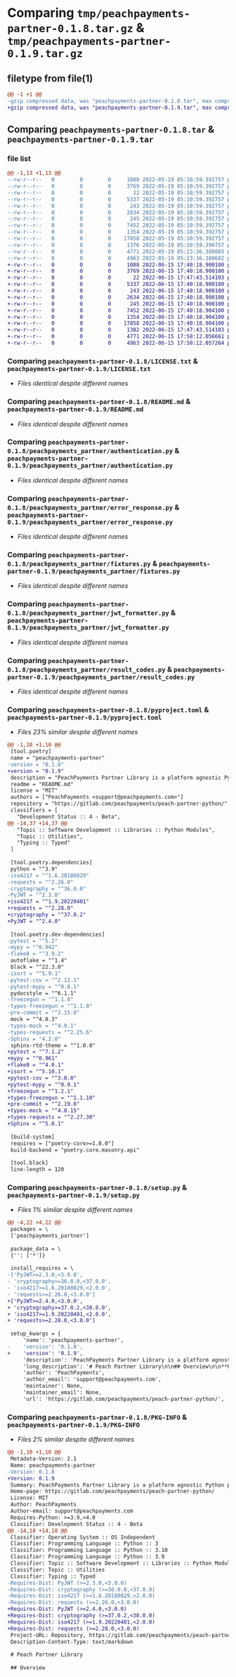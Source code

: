 # Comparing `tmp/peachpayments-partner-0.1.8.tar.gz` & `tmp/peachpayments-partner-0.1.9.tar.gz`

## filetype from file(1)

```diff
@@ -1 +1 @@
-gzip compressed data, was "peachpayments-partner-0.1.8.tar", max compression
+gzip compressed data, was "peachpayments-partner-0.1.9.tar", max compression
```

## Comparing `peachpayments-partner-0.1.8.tar` & `peachpayments-partner-0.1.9.tar`

### file list

```diff
@@ -1,13 +1,13 @@
--rw-r--r--   0        0        0     1088 2022-05-19 05:10:59.392757 peachpayments-partner-0.1.8/LICENSE.txt
--rw-r--r--   0        0        0     3769 2022-05-19 05:10:59.392757 peachpayments-partner-0.1.8/README.md
--rw-r--r--   0        0        0       22 2022-05-19 05:10:59.392757 peachpayments-partner-0.1.8/peachpayments_partner/__init__.py
--rw-r--r--   0        0        0     5337 2022-05-19 05:10:59.392757 peachpayments-partner-0.1.8/peachpayments_partner/authentication.py
--rw-r--r--   0        0        0      243 2022-05-19 05:10:59.392757 peachpayments-partner-0.1.8/peachpayments_partner/config.py
--rw-r--r--   0        0        0     2634 2022-05-19 05:10:59.392757 peachpayments-partner-0.1.8/peachpayments_partner/error_response.py
--rw-r--r--   0        0        0      245 2022-05-19 05:10:59.392757 peachpayments-partner-0.1.8/peachpayments_partner/exceptions.py
--rw-r--r--   0        0        0     7452 2022-05-19 05:10:59.392757 peachpayments-partner-0.1.8/peachpayments_partner/fixtures.py
--rw-r--r--   0        0        0     1354 2022-05-19 05:10:59.392757 peachpayments-partner-0.1.8/peachpayments_partner/jwt_formatter.py
--rw-r--r--   0        0        0    17858 2022-05-19 05:10:59.392757 peachpayments-partner-0.1.8/peachpayments_partner/result_codes.py
--rw-r--r--   0        0        0     1376 2022-05-19 05:10:59.396757 peachpayments-partner-0.1.8/pyproject.toml
--rw-r--r--   0        0        0     4771 2022-05-19 05:23:36.380003 peachpayments-partner-0.1.8/setup.py
--rw-r--r--   0        0        0     4963 2022-05-19 05:23:36.380682 peachpayments-partner-0.1.8/PKG-INFO
+-rw-r--r--   0        0        0     1088 2022-06-15 17:40:18.900100 peachpayments-partner-0.1.9/LICENSE.txt
+-rw-r--r--   0        0        0     3769 2022-06-15 17:40:18.900100 peachpayments-partner-0.1.9/README.md
+-rw-r--r--   0        0        0       22 2022-06-15 17:47:43.514103 peachpayments-partner-0.1.9/peachpayments_partner/__init__.py
+-rw-r--r--   0        0        0     5337 2022-06-15 17:40:18.900100 peachpayments-partner-0.1.9/peachpayments_partner/authentication.py
+-rw-r--r--   0        0        0      243 2022-06-15 17:40:18.900100 peachpayments-partner-0.1.9/peachpayments_partner/config.py
+-rw-r--r--   0        0        0     2634 2022-06-15 17:40:18.900100 peachpayments-partner-0.1.9/peachpayments_partner/error_response.py
+-rw-r--r--   0        0        0      245 2022-06-15 17:40:18.900100 peachpayments-partner-0.1.9/peachpayments_partner/exceptions.py
+-rw-r--r--   0        0        0     7452 2022-06-15 17:40:18.904100 peachpayments-partner-0.1.9/peachpayments_partner/fixtures.py
+-rw-r--r--   0        0        0     1354 2022-06-15 17:40:18.904100 peachpayments-partner-0.1.9/peachpayments_partner/jwt_formatter.py
+-rw-r--r--   0        0        0    17858 2022-06-15 17:40:18.904100 peachpayments-partner-0.1.9/peachpayments_partner/result_codes.py
+-rw-r--r--   0        0        0     1382 2022-06-15 17:47:43.514103 peachpayments-partner-0.1.9/pyproject.toml
+-rw-r--r--   0        0        0     4771 2022-06-15 17:58:12.056661 peachpayments-partner-0.1.9/setup.py
+-rw-r--r--   0        0        0     4963 2022-06-15 17:58:12.057264 peachpayments-partner-0.1.9/PKG-INFO
```

### Comparing `peachpayments-partner-0.1.8/LICENSE.txt` & `peachpayments-partner-0.1.9/LICENSE.txt`

 * *Files identical despite different names*

### Comparing `peachpayments-partner-0.1.8/README.md` & `peachpayments-partner-0.1.9/README.md`

 * *Files identical despite different names*

### Comparing `peachpayments-partner-0.1.8/peachpayments_partner/authentication.py` & `peachpayments-partner-0.1.9/peachpayments_partner/authentication.py`

 * *Files identical despite different names*

### Comparing `peachpayments-partner-0.1.8/peachpayments_partner/error_response.py` & `peachpayments-partner-0.1.9/peachpayments_partner/error_response.py`

 * *Files identical despite different names*

### Comparing `peachpayments-partner-0.1.8/peachpayments_partner/fixtures.py` & `peachpayments-partner-0.1.9/peachpayments_partner/fixtures.py`

 * *Files identical despite different names*

### Comparing `peachpayments-partner-0.1.8/peachpayments_partner/jwt_formatter.py` & `peachpayments-partner-0.1.9/peachpayments_partner/jwt_formatter.py`

 * *Files identical despite different names*

### Comparing `peachpayments-partner-0.1.8/peachpayments_partner/result_codes.py` & `peachpayments-partner-0.1.9/peachpayments_partner/result_codes.py`

 * *Files identical despite different names*

### Comparing `peachpayments-partner-0.1.8/pyproject.toml` & `peachpayments-partner-0.1.9/pyproject.toml`

 * *Files 23% similar despite different names*

```diff
@@ -1,10 +1,10 @@
 [tool.poetry]
 name = "peachpayments-partner"
-version = "0.1.8"
+version = "0.1.9"
 description = "PeachPayments Partner Library is a platform agnostic Python package to help integrating PeachPayments with their partners."
 readme = "README.md"
 license = "MIT"
 authors = ["PeachPayments <support@peachpayments.com>"]
 repository = "https://gitlab.com/peachpayments/peach-partner-python/"
 classifiers = [
   "Development Status :: 4 - Beta",
@@ -14,37 +14,37 @@
   "Topic :: Software Development :: Libraries :: Python Modules",
   "Topic :: Utilities",
   "Typing :: Typed"
 ]
 
 [tool.poetry.dependencies]
 python = "^3.9"
-iso4217 = "^1.6.20180829"
-requests = "^2.26.0"
-cryptography = "^36.0.0"
-PyJWT = "^2.3.0"
+iso4217 = "^1.9.20220401"
+requests = "^2.28.0"
+cryptography = "^37.0.2"
+PyJWT = "^2.4.0"
 
 [tool.poetry.dev-dependencies]
-pytest = "^5.2"
-mypy = "^0.942"
-flake8 = "^3.9.2"
 autoflake = "^1.4"
 black = "^22.3.0"
-isort = "^5.9.1"
-pytest-cov = "^2.12.1"
-pytest-mypy = "^0.8.1"
 pydocstyle = "^6.1.1"
-freezegun = "^1.1.0"
-types-freezegun = "^1.1.0"
-pre-commit = "^2.15.0"
 mock = "^4.0.3"
-types-mock = "^4.0.1"
-types-requests = "^2.25.6"
-Sphinx = "4.2.0"
 sphinx-rtd-theme = "^1.0.0"
+pytest = "^7.1.2"
+mypy = "^0.961"
+flake8 = "^4.0.1"
+isort = "^5.10.1"
+pytest-cov = "^3.0.0"
+pytest-mypy = "^0.9.1"
+freezegun = "^1.2.1"
+types-freezegun = "^1.1.10"
+pre-commit = "^2.19.0"
+types-mock = "^4.0.15"
+types-requests = "^2.27.30"
+Sphinx = "^5.0.1"
 
 [build-system]
 requires = ["poetry-core>=1.0.0"]
 build-backend = "poetry.core.masonry.api"
 
 [tool.black]
 line-length = 120
```

### Comparing `peachpayments-partner-0.1.8/setup.py` & `peachpayments-partner-0.1.9/setup.py`

 * *Files 1% similar despite different names*

```diff
@@ -4,22 +4,22 @@
 packages = \
 ['peachpayments_partner']
 
 package_data = \
 {'': ['*']}
 
 install_requires = \
-['PyJWT>=2.3.0,<3.0.0',
- 'cryptography>=36.0.0,<37.0.0',
- 'iso4217>=1.6.20180829,<2.0.0',
- 'requests>=2.26.0,<3.0.0']
+['PyJWT>=2.4.0,<3.0.0',
+ 'cryptography>=37.0.2,<38.0.0',
+ 'iso4217>=1.9.20220401,<2.0.0',
+ 'requests>=2.28.0,<3.0.0']
 
 setup_kwargs = {
     'name': 'peachpayments-partner',
-    'version': '0.1.8',
+    'version': '0.1.9',
     'description': 'PeachPayments Partner Library is a platform agnostic Python package to help integrating PeachPayments with their partners.',
     'long_description': '# Peach Partner Library\n\n## Overview\n\n**Peach Partner Library** is a platform-agnostic Python package to help Payment Service Providers in integrating with PeachPayments.\n\n**Documentation**:\n\n**Source Code**: <https://gitlab.com/peachpayments/peach-partner-python/>\n\n* * *\n\n### Key terms\n\n| Term                     | Definition                                                                                                         |\n| ------------------------ | ------------------------------------------------------------------------------------------------------------------ |\n| Partner API              | A service provided by Peach Payments to enable Payment Service Providers to become available on the Peach Platform |\n| Payment Service Provider | A payment service provider who integrates with the Partner API                                                     |\n| Outbound API call        | API calls sent from Partner API to the Payment Service Provider                                                    |\n| Inbound API call         | API calls sent from Payment Service Provider to Partner API                                                        |\n\n## Installation\n\nPackage requires Python 3.9+\n\n```sh\n# pip\n$ pip3 install peachpayments-partner\n```\n\n```sh\n# poetry\n$ poetry add peachpayments-partner\n```\n\n## Result codes\n\n```python\nfrom peachpayments_partner.result_codes import result_codes\n\nresult_codes.TRANSACTION_SUCCEEDED.code == "000.000.000"\nresult_codes.get("000.000.000").name == "TRANSACTION_SUCCEEDED"\nresult_codes.get("000.000.000").description == "Transaction succeeded"\n```\n\n## Authentication\n\n### Requests to Payment Service Provider\n\nPeachPayments uses an authorization token (JWT) in each request made to the Payment Service Provider.\nThis library provides the `authentication.is_authenticated` method, which takes the token as an argument and the `authentication.get_key` to collect the signing_key.\n\nThe `is_authenticated` method has only one required argument, the token. If it\'s called without the optional `signing_key` it will collect the key using the `get_key` method. If it\'s called without the optional `audience` it will try to use the environment variable `AUTH0_AUDIENCE`.\n\nThe method decodes the token. If that succeeds, it returns `True`. Otherwise, it raises an `AuthError` exception.\n\n## Formatting error responses\n\nPeachPayments requires the error responses to be formatted in a specific way. This library provides the `format_error_response` method, which takes a dict containing error response as an argument and returns a formatted error response.\n\n```python\ndef format_error_response(code, errors, data):\n```\nThe `errors` dict might look like this:\n\n```python\n{\n    "status": ["Not a valid string."],\n    "code": ["Missing data for required field."],\n}\n```\n\nThe `data` dict might look like this:\n\n```python\n{\n  "status": 10\n}\n```\n\nWith the `code` as `ResultCodes.INVALID_OR_MISSING_PARAMETER`, the formatted error response will look similar to this:\n\n```python\n{\n    "result": {\n      "code": "200.300.404",\n      "description": "invalid or missing parameter",\n      "parameterErrors": [\n          {\n              "value": 10,\n              "name": "status",\n              "message": "Not a valid string."\n          },\n          {\n              "name": "code",\n              "message": "Missing data for required field."\n          }\n      ]\n  },\n  "timestamp": "2021-08-03T16:16:30.992618Z"\n}\n```\n\n## Fixtures\n\nThis library provides examples of valid requests and responses.\n\nAn example of the recommended usage for testing:\n\n```python\nimport pytest\nfrom copy import deepcopy\nfrom peachpayments_partner.fixtures import DEBIT_RESPONSE\n\n@pytest.fixture\ndef debit_response():\n    return deepcopy(DEBIT_RESPONSE)\n```',
     'author': 'PeachPayments',
     'author_email': 'support@peachpayments.com',
     'maintainer': None,
     'maintainer_email': None,
     'url': 'https://gitlab.com/peachpayments/peach-partner-python/',
```

### Comparing `peachpayments-partner-0.1.8/PKG-INFO` & `peachpayments-partner-0.1.9/PKG-INFO`

 * *Files 2% similar despite different names*

```diff
@@ -1,10 +1,10 @@
 Metadata-Version: 2.1
 Name: peachpayments-partner
-Version: 0.1.8
+Version: 0.1.9
 Summary: PeachPayments Partner Library is a platform agnostic Python package to help integrating PeachPayments with their partners.
 Home-page: https://gitlab.com/peachpayments/peach-partner-python/
 License: MIT
 Author: PeachPayments
 Author-email: support@peachpayments.com
 Requires-Python: >=3.9,<4.0
 Classifier: Development Status :: 4 - Beta
@@ -14,18 +14,18 @@
 Classifier: Operating System :: OS Independent
 Classifier: Programming Language :: Python :: 3
 Classifier: Programming Language :: Python :: 3.10
 Classifier: Programming Language :: Python :: 3.9
 Classifier: Topic :: Software Development :: Libraries :: Python Modules
 Classifier: Topic :: Utilities
 Classifier: Typing :: Typed
-Requires-Dist: PyJWT (>=2.3.0,<3.0.0)
-Requires-Dist: cryptography (>=36.0.0,<37.0.0)
-Requires-Dist: iso4217 (>=1.6.20180829,<2.0.0)
-Requires-Dist: requests (>=2.26.0,<3.0.0)
+Requires-Dist: PyJWT (>=2.4.0,<3.0.0)
+Requires-Dist: cryptography (>=37.0.2,<38.0.0)
+Requires-Dist: iso4217 (>=1.9.20220401,<2.0.0)
+Requires-Dist: requests (>=2.28.0,<3.0.0)
 Project-URL: Repository, https://gitlab.com/peachpayments/peach-partner-python/
 Description-Content-Type: text/markdown
 
 # Peach Partner Library
 
 ## Overview
```

